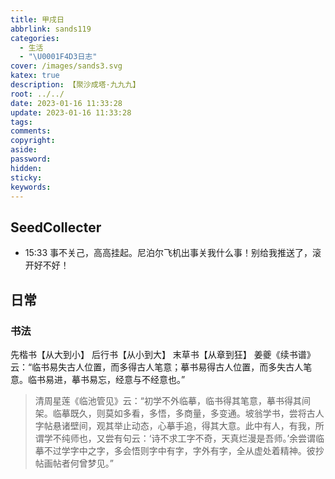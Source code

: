 ```yaml
---
title: 甲戌日
abbrlink: sands119
categories:
  - 生活
  - "\U0001F4D3日志"
cover: /images/sands3.svg
katex: true
description: 【聚沙成塔·九九九】
root: ../../
date: 2023-01-16 11:33:28
update: 2023-01-16 11:33:28
tags:
comments:
copyright:
aside:
password:
hidden:
sticky:
keywords:
---
```


## SeedCollecter
- 15:33 事不关己，高高挂起。尼泊尔飞机出事关我什么事！别给我推送了，滚开好不好！


## 日常


### 书法
先楷书【从大到小】
后行书【从小到大】
末草书【从章到狂】
姜夔《续书谱》云：“临书易失古人位置，而多得古人笔意；摹书易得古人位置，而多失古人笔意。临书易进，摹书易忘，经意与不经意也。”

> 清周星莲《临池管见》云：“初学不外临摹，临书得其笔意，摹书得其间架。临摹既久，则莫如多看，多悟，多商量，多变通。坡翁学书，尝将古人字帖悬诸壁间，观其举止动态，心摹手追，得其大意。此中有人，有我，所谓学不纯师也，又尝有句云：‘诗不求工字不奇，天真烂漫是吾师。’余尝谓临摹不过学字中之字，多会悟则字中有字，字外有字，全从虚处着精神。彼抄帖画帖者何曾梦见。”


